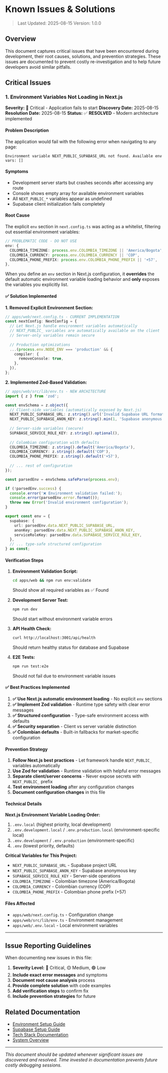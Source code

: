 # Known Issues & Solutions

> Last Updated: 2025-08-15
> Version: 1.0.0

## Overview

This document captures critical issues that have been encountered during development, their root causes, solutions, and prevention strategies. These issues are documented to prevent costly re-investigation and to help future developers avoid similar pitfalls.

## Critical Issues

### 1. Environment Variables Not Loading in Next.js

**Severity:** 🔴 Critical - Application fails to start
**Discovery Date:** 2025-08-15  
**Resolution Date:** 2025-08-15
**Status:** ✅ **RESOLVED** - Modern architecture implemented

#### Problem Description

The application would fail with the following error when navigating to any page:
```
Environment variable NEXT_PUBLIC_SUPABASE_URL not found. Available env vars: []
```

#### Symptoms
- Development server starts but crashes seconds after accessing any route
- Console shows empty array for available environment variables
- All `NEXT_PUBLIC_*` variables appear as undefined
- Supabase client initialization fails completely

#### Root Cause

The explicit `env` section in `next.config.ts` was acting as a whitelist, filtering out essential environment variables:

```typescript
// PROBLEMATIC CODE - DO NOT USE
env: {
  COLOMBIA_TIMEZONE: process.env.COLOMBIA_TIMEZONE || 'America/Bogota',
  COLOMBIA_CURRENCY: process.env.COLOMBIA_CURRENCY || 'COP', 
  COLOMBIA_PHONE_PREFIX: process.env.COLOMBIA_PHONE_PREFIX || '+57',
},
```

When you define an `env` section in Next.js configuration, it **overrides** the default automatic environment variable loading behavior and **only** exposes the variables you explicitly list.

#### ✅ Solution Implemented

**1. Removed Explicit Environment Section:**
```typescript
// apps/web/next.config.ts - CURRENT IMPLEMENTATION
const nextConfig: NextConfig = {
  // Let Next.js handle environment variables automatically
  // NEXT_PUBLIC_ variables are automatically available on the client
  // Server-only variables remain secure
  
  // Production optimizations
  ...(process.env.NODE_ENV === 'production' && {
    compiler: {
      removeConsole: true,
    },
  }),
};
```

**2. Implemented Zod-Based Validation:**
```typescript
// apps/web/src/lib/env.ts - NEW ARCHITECTURE
import { z } from 'zod';

const envSchema = z.object({
  // Client-side variables (automatically exposed by Next.js)
  NEXT_PUBLIC_SUPABASE_URL: z.string().url('Invalid Supabase URL format'),
  NEXT_PUBLIC_SUPABASE_ANON_KEY: z.string().min(1, 'Supabase anonymous key is required'),
  
  // Server-side variables (secure)
  SUPABASE_SERVICE_ROLE_KEY: z.string().optional(),
  
  // Colombian configuration with defaults
  COLOMBIA_TIMEZONE: z.string().default('America/Bogota'),
  COLOMBIA_CURRENCY: z.string().default('COP'),
  COLOMBIA_PHONE_PREFIX: z.string().default('+57'),
  
  // ... rest of configuration
});

const parsedEnv = envSchema.safeParse(process.env);

if (!parsedEnv.success) {
  console.error('❌ Environment validation failed:');
  console.error(parsedEnv.error.format());
  throw new Error('Invalid environment configuration');
}

export const env = {
  supabase: {
    url: parsedEnv.data.NEXT_PUBLIC_SUPABASE_URL,
    anonKey: parsedEnv.data.NEXT_PUBLIC_SUPABASE_ANON_KEY,
    serviceRoleKey: parsedEnv.data.SUPABASE_SERVICE_ROLE_KEY,
  },
  // ... type-safe structured configuration
} as const;
```

#### Verification Steps

1. **Environment Validation Script:**
   ```bash
   cd apps/web && npm run env:validate
   ```
   Should show all required variables as ✅ Found

2. **Development Server Test:**
   ```bash
   npm run dev
   ```
   Should start without environment variable errors

3. **API Health Check:**
   ```bash
   curl http://localhost:3001/api/health
   ```
   Should return healthy status for database and Supabase

4. **E2E Tests:**
   ```bash
   npm run test:e2e
   ```
   Should not fail due to environment variable issues

#### ✅ Best Practices Implemented

1. **✅ Use Next.js automatic environment loading** - No explicit `env` sections
2. **✅ Implement Zod validation** - Runtime type safety with clear error messages  
3. **✅ Structured configuration** - Type-safe environment access with defaults
4. **✅ Security separation** - Client vs server variable distinction
5. **✅ Colombian defaults** - Built-in fallbacks for market-specific configuration

#### Prevention Strategy

1. **Follow Next.js best practices** - Let framework handle `NEXT_PUBLIC_` variables automatically
2. **Use Zod for validation** - Runtime validation with helpful error messages
3. **Separate client/server concerns** - Never expose secrets with `NEXT_PUBLIC_` prefix
4. **Test environment loading** after any configuration changes
5. **Document configuration changes** in this file

#### Technical Details

**Next.js Environment Variable Loading Order:**
1. `.env.local` (highest priority, local development)
2. `.env.development.local` / `.env.production.local` (environment-specific local)
3. `.env.development` / `.env.production` (environment-specific)
4. `.env` (lowest priority, defaults)

**Critical Variables for This Project:**
- `NEXT_PUBLIC_SUPABASE_URL` - Supabase project URL
- `NEXT_PUBLIC_SUPABASE_ANON_KEY` - Supabase anonymous key
- `SUPABASE_SERVICE_ROLE_KEY` - Server-side operations
- `COLOMBIA_TIMEZONE` - Colombian timezone (America/Bogota)
- `COLOMBIA_CURRENCY` - Colombian currency (COP)
- `COLOMBIA_PHONE_PREFIX` - Colombian phone prefix (+57)

#### Files Affected
- `apps/web/next.config.ts` - Configuration change
- `apps/web/src/lib/env.ts` - Environment management
- `apps/web/.env.local` - Local environment variables

---

## Issue Reporting Guidelines

When documenting new issues in this file:

1. **Severity Level:** 🔴 Critical, 🟡 Medium, 🟢 Low
2. **Include exact error messages** and symptoms
3. **Document root cause analysis** process
4. **Provide complete solution** with code examples
5. **Add verification steps** to confirm fix
6. **Include prevention strategies** for future

## Related Documentation

- [Environment Setup Guide](../../ENVIRONMENT_SETUP.md)
- [Supabase Setup Guide](../../SUPABASE_SETUP.md)
- [Tech Stack Documentation](02-tech-stack.md)
- [System Overview](01-system-overview.md)

---

*This document should be updated whenever significant issues are discovered and resolved. Time invested in documentation prevents future costly debugging sessions.*
